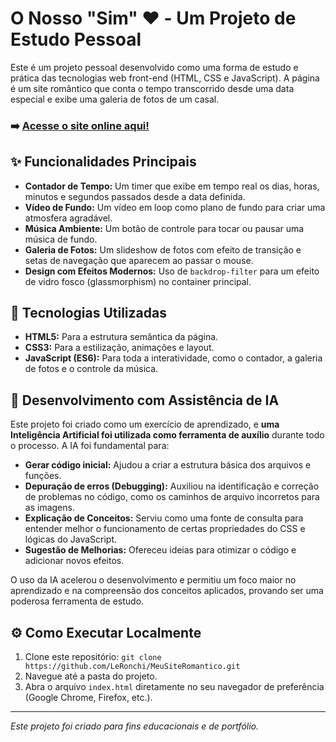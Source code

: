 # O Nosso "Sim" ❤️ - Um Projeto de Estudo Pessoal

Este é um projeto pessoal desenvolvido como uma forma de estudo e prática das tecnologias web front-end (HTML, CSS e JavaScript). A página é um site romântico que conta o tempo transcorrido desde uma data especial e exibe uma galeria de fotos de um casal.

### ➡️ [Acesse o site online aqui!](https://LeRonchi.github.io/MeuSiteRomantico/)

## ✨ Funcionalidades Principais

*   **Contador de Tempo:** Um timer que exibe em tempo real os dias, horas, minutos e segundos passados desde a data definida.
*   **Vídeo de Fundo:** Um vídeo em loop como plano de fundo para criar uma atmosfera agradável.
*   **Música Ambiente:** Um botão de controle para tocar ou pausar uma música de fundo.
*   **Galeria de Fotos:** Um slideshow de fotos com efeito de transição e setas de navegação que aparecem ao passar o mouse.
*   **Design com Efeitos Modernos:** Uso de `backdrop-filter` para um efeito de vidro fosco (glassmorphism) no container principal.

## 🚀 Tecnologias Utilizadas

*   **HTML5:** Para a estrutura semântica da página.
*   **CSS3:** Para a estilização, animações e layout.
*   **JavaScript (ES6):** Para toda a interatividade, como o contador, a galeria de fotos e o controle da música.

## 🤖 Desenvolvimento com Assistência de IA

Este projeto foi criado como um exercício de aprendizado, e **uma Inteligência Artificial foi utilizada como ferramenta de auxílio** durante todo o processo. A IA foi fundamental para:

*   **Gerar código inicial:** Ajudou a criar a estrutura básica dos arquivos e funções.
*   **Depuração de erros (Debugging):** Auxiliou na identificação e correção de problemas no código, como os caminhos de arquivo incorretos para as imagens.
*   **Explicação de Conceitos:** Serviu como uma fonte de consulta para entender melhor o funcionamento de certas propriedades do CSS e lógicas do JavaScript.
*   **Sugestão de Melhorias:** Ofereceu ideias para otimizar o código e adicionar novos efeitos.

O uso da IA acelerou o desenvolvimento e permitiu um foco maior no aprendizado e na compreensão dos conceitos aplicados, provando ser uma poderosa ferramenta de estudo.

## ⚙️ Como Executar Localmente

1.  Clone este repositório: `git clone https://github.com/LeRonchi/MeuSiteRomantico.git`
2.  Navegue até a pasta do projeto.
3.  Abra o arquivo `index.html` diretamente no seu navegador de preferência (Google Chrome, Firefox, etc.).

---
*Este projeto foi criado para fins educacionais e de portfólio.*